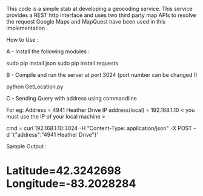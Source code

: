 This code is a simple stab at developing a geocoding service. 
This service provides a REST http interface and uses two third party map APIs to resolve the request 
Google Maps and MapQuest have been used in this implementation . 

How to Use : 

A - Install the following modules : 

sudo pip install json
sudo pip install requests

B - Compile and run the server at port 3024 (port number can be changed !) 

python GetLocation.py

C - Sending Query with address using commandline

For eg: 
Address = 4941 Heather Drive
IP address(local) = 192.168.1.10 < you must use the IP of your local machine >

cmd = curl  192.168.1.10:3024 -H "Content-Type: application/json" -X POST -d '{"address":"4941 Heather Drive"}'


Sample Output : 
<html>
  <body>
    <h1>Latitude=42.3242698 Longitude=-83.2028284</h1>
  </body>
</html>

